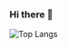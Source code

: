 ### Hi there 👋

 ![Top Langs](https://github-readme-stats.vercel.app/api/top-langs/?username=OlgaTorok&layout=compact)








<!--
**OlgaTorok/OlgaTorok** is a ✨ _special_ ✨ repository because its `README.md` (this file) appears on your GitHub profile.

Here are some ideas to get you started:

- 🔭 I’m currently working on ...
- 🌱 I’m currently learning ...
- 👯 I’m looking to collaborate on ...
- 🤔 I’m looking for help with ...
- 💬 Ask me about ...
- 📫 How to reach me: ...
- 😄 Pronouns: ...
- ⚡ Fun fact: ...

[![Top Langs](https://github-readme-stats.vercel.app/api/top-langs/?username=OlgaTorok&layout=donut)](https://github.com/anuraghazra/github-readme-stats)

[![Readme Card](https://github-readme-stats.vercel.app/api/pin/?username=OlgaTorok&repo=font-recognition-app)](https://github.com/OlgaTorok/font-recognition-app)

<img src="https://myreadme.vercel.app/api/embed/OlgaTorok?panels=userstatistics,toprepositories,toplanguages,commitgraph" alt="reimaginedreadme" />

![Visitor](https://visitor-badge.laobi.icu/badge?page_id=OlgaTorok.font-recognition-app)

| ![Anurag's GitHub stats](https://github-readme-stats.vercel.app/api?username=OlgaTorok&show_icons=true&theme=dracula) | ![Top Langs](https://github-readme-stats.vercel.app/api/top-langs/?username=OlgaTorok&layout=compact) |
|--- |--- |

-->
